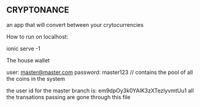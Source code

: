 <h2> CRYPTONANCE </h2>
<p> an app that will convert between your crytocurrencies </p> 

How to run on localhost: 

ionic serve -1 

The house wallet 

user: master@master.com
password: master123
// contains the pool of all the coins in the system

the user id for the master branch is: em9dpOy3k0YAIK3zXTezlyvmtUu1
all the transations passing are gone through this file
